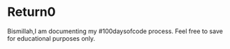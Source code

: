 # Return0
Bismillah,I am documenting my #100daysofcode process. Feel free to save for educational purposes only.

